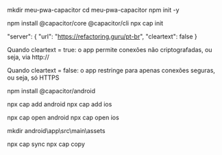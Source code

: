 mkdir meu-pwa-capacitor
cd meu-pwa-capacitor
npm init -y



npm install @capacitor/core @capacitor/cli
npx cap init


 "server": {
    "url": "https://refactoring.guru/pt-br",
    "cleartext": false
  }

Quando cleartext = true: o app permite conexões não criptografadas, ou seja, via http://


Quando cleartext = false: o app restringe para apenas conexões seguras, ou seja, só HTTPS


npm install @capacitor/android

npx cap add android
npx cap add ios


npx cap open android
npx cap open ios


mkdir android\app\src\main\assets


npx cap sync
npx cap copy
